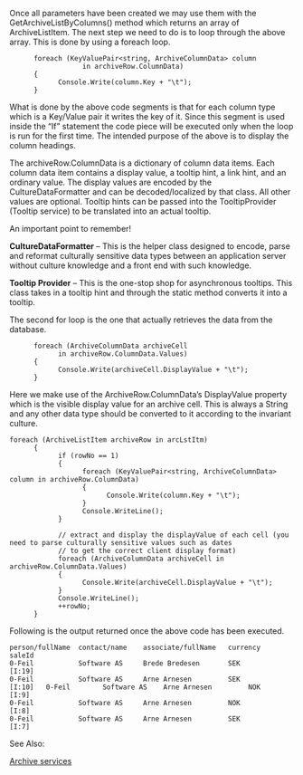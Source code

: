 <properties date="2016-06-24"
SortOrder="9"
/>

Once all parameters have been created we may use them with the GetArchiveListByColumns() method which returns an array of ArchiveListItem. The next step we need to do is to loop through the above array. This is done by using a foreach loop.

```
      foreach (KeyValuePair<string, ArchiveColumnData> column 
                  in archiveRow.ColumnData)
      {
            Console.Write(column.Key + "\t");
      }
```

 

What is done by the above code segments is that for each column type which is a Key/Value pair it writes the key of it. Since this segment is used inside the “If” statement the code piece will be executed only when the loop is run for the first time. The intended purpose of the above is to display the column headings.

The archiveRow.ColumnData is a dictionary of column data items. Each column data item contains a display value, a tooltip hint, a link hint, and an ordinary value. The display values are encoded by the CultureDataFormatter and can be decoded/localized by that class. All other values are optional. Tooltip hints can be passed into the TooltipProvider (Tooltip service) to be translated into an actual tooltip.

An important point to remember!

**CultureDataFormatter** – This is the helper class designed to encode, parse and reformat culturally sensitive data types between an application server without culture knowledge and a front end with such knowledge.

**Tooltip Provider** – This is the one-stop shop for asynchronous tooltips. This class takes in a tooltip hint and through the static method converts it into a tooltip.

The second for loop is the one that actually retrieves the data from the database.

```
      foreach (ArchiveColumnData archiveCell 
            in archiveRow.ColumnData.Values)
      {
            Console.Write(archiveCell.DisplayValue + "\t");
      }
```

 

Here we make use of the ArchiveRow.ColumnData’s DisplayValue property which is the visible display value for an archive cell. This is always a String and any other data type should be converted to it according to the invariant culture.

```
foreach (ArchiveListItem archiveRow in arcLstItm)
      {
            if (rowNo == 1)
            {
                  foreach (KeyValuePair<string, ArchiveColumnData> column in archiveRow.ColumnData)
                  {
                        Console.Write(column.Key + "\t");
                  }
                  Console.WriteLine();
            }
 
            // extract and display the displayValue of each cell (you need to parse culturally sensitive values such as dates
            // to get the correct client display format)
            foreach (ArchiveColumnData archiveCell in archiveRow.ColumnData.Values)
            {
                  Console.Write(archiveCell.DisplayValue + "\t");
            }
            Console.WriteLine();
            ++rowNo;
      }    
```

 

Following is the output returned once the above code has been executed.

```
person/fullName  contact/name    associate/fullName   currency    saleId
0-Feil           Software AS     Brede Bredesen       SEK         [I:19]
0-Feil           Software AS     Arne Arnesen         SEK         [I:10]   0-Feil        Software AS    Arne Arnesen         NOK         [I:9]
0-Feil           Software AS     Arne Arnesen         NOK         [I:8]
0-Feil           Software AS     Arne Arnesen         SEK         [I:7]
```

 

See Also:

[Archive services](../Archive%20Services/Archive%20Services.md)

 

 
